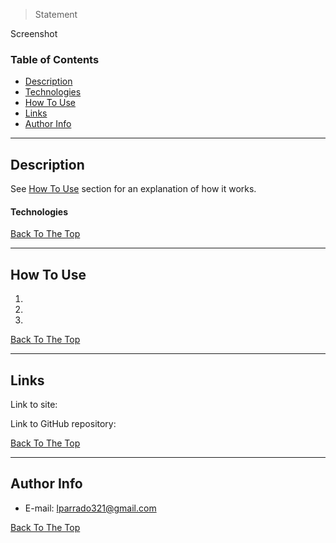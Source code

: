 > Statement

Screenshot

### Table of Contents

- [Description](#description)
- [Technologies](#technologies)
- [How To Use](#how-to-use)
- [Links](#links)
- [Author Info](#author-info)

---

## Description

See [How To Use](#how-to-use) section for an explanation of how it works.

#### Technologies


[Back To The Top](#read-me-template)

---

## How To Use

1.
2.
3.

[Back To The Top](#read-me-template)

---

## Links

Link to site:


Link to GitHub repository:


[Back To The Top](#read-me-template)

---

## Author Info

- E-mail: lparrado321@gmail.com

[Back To The Top](#read-me-template)
